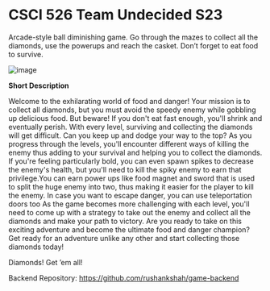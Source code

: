 # CSCI 526 Team Undecided S23
Arcade-style ball diminishing game. Go through the mazes to collect all the diamonds, use the powerups and reach the casket. Don’t forget to eat food to survive.

![image](https://user-images.githubusercontent.com/61544836/236662755-a9418d81-6910-4afe-92c8-0213daad79f1.png)

**Short Description**

Welcome to the exhilarating world of food and danger! Your mission is to collect all diamonds, but you must avoid the speedy enemy while gobbling up delicious food. But beware! If you don't eat fast enough, you'll shrink and eventually perish. With every level, surviving and collecting the diamonds will get difficult. Can you keep up and dodge your way to the top?
As you progress through the levels, you'll encounter different ways of killing the enemy thus adding to your survival and helping you to collect the diamonds. If you're feeling particularly bold, you can even spawn spikes to decrease the enemy's health, but you'll need to kill the spiky enemy to earn that privilege.You can earn power ups like food magnet and sword that is used to split the huge enemy into two, thus making it easier for the player to kill the enemy. In case you want to escape danger, you can use teleportation doors too
As the game becomes more challenging with each level, you'll need to come up with a strategy to take out the enemy and collect all the diamonds and make your path to victory. Are you ready to take on this exciting adventure and become the ultimate food and danger champion? Get ready for an adventure unlike any other and start collecting those diamonds today!

Diamonds! Get ’em all! 


Backend Repository: https://github.com/rushankshah/game-backend


